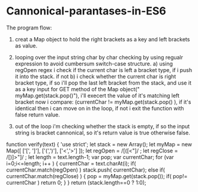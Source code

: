 # Cannonical-parantases-in-ES6

The program flow:
1) creat a Map object to hold  the right brackets as a key and left brackets as value.
2) looping over the input string char by char checking by using regualr expression to avoid cumbersum switch-case structure. 
   a) using regOpen regex i check if the current char is left a bracket type, if i push it into the stack.
      if not
   b) i check whether the current char is right bracket type, if so i'll pop the last left bracket from the stack,
      and use it as a key input for GET method of the Map object(" myMap.get(stack.pop()"),
      i'll execert the value of it's matching left bracket
      now i compare: (currentChar != myMap.get(stack.pop() ),
      if it's identical then i can move on in the loop, if not i exit the function with false return value.
 
3)  out of the loop i'm checking whether the stack is empty, if so the input string is bracket cannonical, so it's
      return value is true otherwise false.
   


function verify(text)
{
   'use strict';
    let  stack =  new Array();
    let myMap = new Map([  ['[', ']'], ['(',')'], ['<','>'] ]);
    let regOpen   =  /[([<"]/ ;
    let regClose  = /[\)\]\>"]/ ;
    let length  =  text.length-1;
    var pop;
    var currentChar;
    for (var i=0;i<=length; i++ )
    {
        currentChar = text.charAt(i);
        if(  currentChar.match(regOpen)  )
            stack.push(  currentChar);
        else if(   currentChar.match(regClose)  )
        {
            pop =  myMap.get(stack.pop());
            if( pop!=  currentChar )   return 0;
        }
    }
    return (stack.length==0 ? 1:0);
